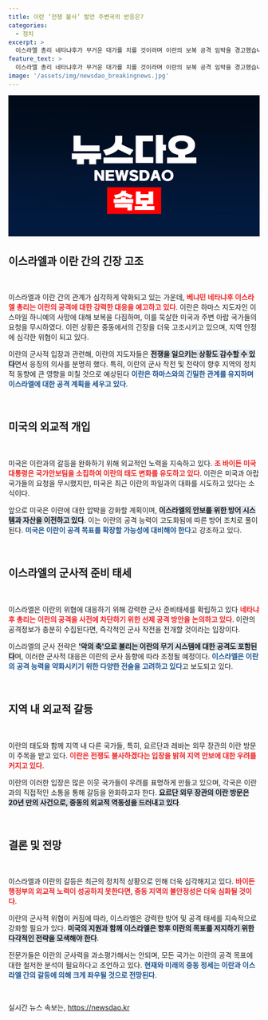 ```yaml
---
title: 이란 ‘전쟁 불사’ 발언 주변국의 반응은?
categories:
  - 정치
excerpt: >
  이스라엘 총리 네타냐후가 무거운 대가를 치를 것이라며 이란의 보복 공격 임박을 경고했습니다. 미국과 아랍 국가들의 요청을 묵살한 이란은 전쟁도 불사하겠다는 입장을 확인했습니다. 과연 중동의 긴장이 고조되는 가운데, 이스라엘과 이란의 갈등은 어디로 흘러갈까요?
feature_text: >
  이스라엘 총리 네타냐후가 무거운 대가를 치를 것이라며 이란의 보복 공격 임박을 경고했습니다. 미국과 아랍 국가들의 요청을 묵살한 이란은 전쟁도 불사하겠다는 입장을 확인했습니다. 과연 중동의 긴장이 고조되는 가운데, 이스라엘과 이란의 갈등은 어디로 흘러갈까요?
image: '/assets/img/newsdao_breakingnews.jpg'
---
```


<p><img src="/assets/img/newsdao_breakingnews.jpg" alt="ranknews 속보" /></p>

<h2 data-ke-size="size26">이스라엘과 이란 간의 긴장 고조</h2>

<p data-ke-size="size16">&nbsp;</p> 

<p>이스라엘과 이란 간의 관계가 심각하게 악화되고 있는 가운데, <b><span style="color: #ee2323;">베냐민 네타냐후 이스라엘 총리는 이란의 공격에 대한 강력한 대응을 예고하고 있다</span></b>. 이란은 하마스 지도자인 이스마일 하니예의 사망에 대해 보복을 다짐하며, 이를 묵살한 미국과 주변 아랍 국가들의 요청을 무시하였다. 이런 상황은 중동에서의 긴장을 더욱 고조시키고 있으며, 지역 안정에 심각한 위협이 되고 있다. </p>

<p>이란의 군사적 입장과 관련해, 이란의 지도자들은 <b><span style="background-color: #21538527;">전쟁을 일으키는 상황도 감수할 수 있다</span></b>면서 응징의 의사를 분명히 했다. 특히, 이란의 군사 작전 및 전략이 향후 지역의 정치적 동향에 큰 영향을 미칠 것으로 예상된다 <b><span style="color: #1a5490;">이란은 하마스와의 긴밀한 관계를 유지하며 이스라엘에 대한 공격 계획을 세우고 있다</span></b>.</p>

<p data-ke-size="size16">&nbsp;</p>

<h2 data-ke-size="size26">미국의 외교적 개입</h2>

<p data-ke-size="size16">&nbsp;</p>

<p>미국은 이란과의 갈등을 완화하기 위해 외교적인 노력을 지속하고 있다. <b><span style="color: #ee2323;">조 바이든 미국 대통령은 국가안보팀을 소집하여 이란의 태도 변화를 유도하고 있다</span></b>. 이란은 미국과 아랍 국가들의 요청을 무시했지만, 미국은 최근 이란의 파일과의 대화를 시도하고 있다는 소식이다. </p>

<p>앞으로 미국은 이란에 대한 압박을 강화할 계획이며, <b><span style="background-color: #21538527;">이스라엘의 안보를 위한 방어 시스템과 자산을 이전하고 있다</span></b>. 이는 이란의 공격 능력이 고도화됨에 따른 방어 조치로 풀이된다. <b><span style="color: #1a5490;">미국은 이란이 공격 목표를 확장할 가능성에 대비해야 한다</span></b>고 강조하고 있다.</p>

<p data-ke-size="size16">&nbsp;</p>

<h2 data-ke-size="size26">이스라엘의 군사적 준비 태세</h2>

<p data-ke-size="size16">&nbsp;</p>

<p>이스라엘은 이란의 위협에 대응하기 위해 강력한 군사 준비태세를 확립하고 있다 <b><span style="color: #ee2323;">네타냐후 총리는 이란의 공격을 사전에 차단하기 위한 선제 공격 방안을 논의하고 있다</span></b>. 이란의 공격정보가 충분히 수집된다면, 즉각적인 군사 작전을 전개할 것이라는 입장이다. </p>

<p>이스라엘의 군사 전략은 <b><span style="background-color: #21538527;">'악의 축'으로 불리는 이란의 무기 시스템에 대한 공격도 포함된다</span></b>며, 이러한 군사적 대응은 이란의 군사 동향에 따라 조정될 예정이다. <b><span style="color: #1a5490;">이스라엘은 이란의 공격 능력을 약화시키기 위한 다양한 전술을 고려하고 있다</span></b>고 보도되고 있다.</p>

<p data-ke-size="size16">&nbsp;</p>

<h2 data-ke-size="size26">지역 내 외교적 갈등</h2>

<p data-ke-size="size16">&nbsp;</p>

<p>이란의 태도와 함께 지역 내 다른 국가들, 특히, 요르단과 레바논 외무 장관의 이란 방문이 주목을 받고 있다. <b><span style="color: #ee2323;">이란은 전쟁도 불사하겠다는 입장을 밝혀 지역 안보에 대한 우려를 커지고 있다</span></b>. </p>

<p>이란의 이러한 입장은 많은 이웃 국가들이 우려를 표명하게 만들고 있으며, 각국은 이란과의 직접적인 소통을 통해 갈등을 완화하고자 한다. <b><span style="background-color: #21538527;">요르단 외무 장관의 이란 방문은 20년 만의 사건으로, 중동의 외교적 역동성을 드러내고 있다</span></b>. </p>

<p data-ke-size="size16">&nbsp;</p>

<h2 data-ke-size="size26">결론 및 전망</h2>

<p data-ke-size="size16">&nbsp;</p>

<p>이스라엘과 이란의 갈등은 최근의 정치적 상황으로 인해 더욱 심각해지고 있다. <b><span style="color: #ee2323;">바이든 행정부의 외교적 노력이 성공하지 못한다면, 중동 지역의 불안정성은 더욱 심화될 것이다</span></b>. </p>

<p>이란의 군사적 위협이 커짐에 따라, 이스라엘은 강력한 방어 및 공격 태세를 지속적으로 강화할 필요가 있다. <b><span style="background-color: #21538527;">미국의 지원과 함께 이스라엘은 향후 이란의 목표를 저지하기 위한 다각적인 전략을 모색해야 한다</span></b>. </p>

<p>전문가들은 이란의 군사력을 과소평가해서는 안되며, 모든 국가는 이란의 공격 목표에 대한 철저한 분석이 필요하다고 조언하고 있다. <b><span style="color: #1a5490;">현재와 미래의 중동 정세는 이란과 이스라엘 간의 갈등에 의해 크게 좌우될 것으로 전망된다</span></b>. </p>

<p data-ke-size="size16">&nbsp;</p>
실시간 뉴스 속보는, <a href="https://newsdao.kr" rel="dofollow">https://newsdao.kr</a>


